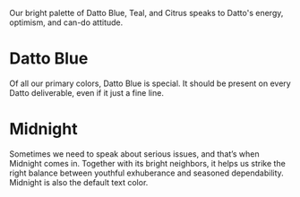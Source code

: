 Our bright palette of Datto Blue, Teal, and Citrus speaks to
Datto's energy, optimism, and can-do
attitude. 

# Datto Blue
Of all our primary colors, Datto Blue is special. It should be present on every Datto deliverable, even if it just a fine line.

# Midnight
Sometimes we need to speak about
serious issues, and that’s when Midnight
comes in. Together with its bright neighbors, it helps us strike the right balance
between youthful exhuberance and
seasoned dependability. Midnight is also the default text color.